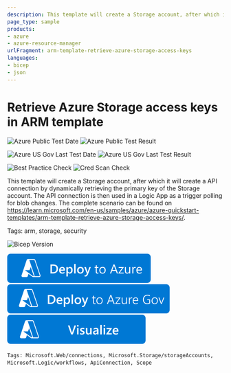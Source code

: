 ```yaml
---
description: This template will create a Storage account, after which it will create a API connection by dynamically retrieving the primary key of the Storage account. The API connection is then used in a Logic App as a trigger polling for blob changes.
page_type: sample
products:
- azure
- azure-resource-manager
urlFragment: arm-template-retrieve-azure-storage-access-keys
languages:
- bicep
- json
---
```

# Retrieve Azure Storage access keys in ARM template

![Azure Public Test Date](https://azurequickstartsservice.blob.core.windows.net/badges/demos/arm-template-retrieve-azure-storage-access-keys/PublicLastTestDate.svg)
![Azure Public Test Result](https://azurequickstartsservice.blob.core.windows.net/badges/demos/arm-template-retrieve-azure-storage-access-keys/PublicDeployment.svg)

![Azure US Gov Last Test Date](https://azurequickstartsservice.blob.core.windows.net/badges/demos/arm-template-retrieve-azure-storage-access-keys/FairfaxLastTestDate.svg)
![Azure US Gov Last Test Result](https://azurequickstartsservice.blob.core.windows.net/badges/demos/arm-template-retrieve-azure-storage-access-keys/FairfaxDeployment.svg)

![Best Practice Check](https://azurequickstartsservice.blob.core.windows.net/badges/demos/arm-template-retrieve-azure-storage-access-keys/BestPracticeResult.svg)
![Cred Scan Check](https://azurequickstartsservice.blob.core.windows.net/badges/demos/arm-template-retrieve-azure-storage-access-keys/CredScanResult.svg)

This template will create a Storage account, after which it will create a API connection by dynamically retrieving the primary key of the Storage account. The API connection is then used in a Logic App as a trigger polling for blob changes. The complete scenario can be found on https://learn.microsoft.com/en-us/samples/azure/azure-quickstart-templates/arm-template-retrieve-azure-storage-access-keys/.

Tags: arm, storage, security

![Bicep Version](https://azurequickstartsservice.blob.core.windows.net/badges/demos/arm-template-retrieve-azure-storage-access-keys/BicepVersion.svg)

[![Deploy To Azure](https://raw.githubusercontent.com/Azure/azure-quickstart-templates/master/1-CONTRIBUTION-GUIDE/images/deploytoazure.svg?sanitize=true)](https://portal.azure.com/#create/Microsoft.Template/uri/https%3A%2F%2Fraw.githubusercontent.com%2FAzure%2Fazure-quickstart-templates%2Fmaster%2Fdemos%2Farm-template-retrieve-azure-storage-access-keys%2Fazuredeploy.json)
[![Deploy To Azure US Gov](https://raw.githubusercontent.com/Azure/azure-quickstart-templates/master/1-CONTRIBUTION-GUIDE/images/deploytoazuregov.svg?sanitize=true)](https://portal.azure.us/#create/Microsoft.Template/uri/https%3A%2F%2Fraw.githubusercontent.com%2FAzure%2Fazure-quickstart-templates%2Fmaster%2Fdemos%2Farm-template-retrieve-azure-storage-access-keys%2Fazuredeploy.json)
[![Visualize](https://raw.githubusercontent.com/Azure/azure-quickstart-templates/master/1-CONTRIBUTION-GUIDE/images/visualizebutton.svg?sanitize=true)](http://armviz.io/#/?load=https%3A%2F%2Fraw.githubusercontent.com%2FAzure%2Fazure-quickstart-templates%2Fmaster%2Fdemos%2Farm-template-retrieve-azure-storage-access-keys%2Fazuredeploy.json)

`Tags: Microsoft.Web/connections, Microsoft.Storage/storageAccounts, Microsoft.Logic/workflows, ApiConnection, Scope`
